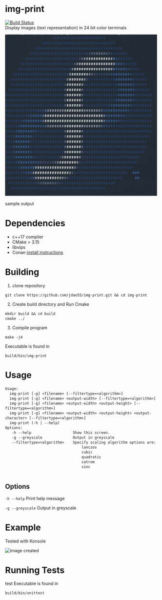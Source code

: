 # img-print
[![Build Status](https://travis-ci.org/jdao55/img-print.svg?branch=libvips-backend)](https://travis-ci.org/jdao55/img-print)   
Display images (text representation) in 24 bit color terminals

 
![image created](sample_ouput.png?raw=true "") 
 
sample output
# Dependencies
- c++17 compiler
- CMake > 3.15
- libvips
- Conan [install instructions](https://docs.conan.io/en/latest/installation.html)

# Building
1. clone repository 
```
git clone https://github.com/jdao55/img-print.git && cd img-print
```
2. Create build directory and Run Cmake
```
mkdir build && cd build
cmake ../ 
```
3. Compile program
```
make -j4
```
Executable is found in 
```
build/bin/img-print
```
# Usage 
```
Usage:
  img-print [-g] <filename> [--filtertype=<algorithm>]
  img-print [-g] <filename> <output-width> [--filtertype=<algorithm>]
  img-print [-g] <filename> <output-width> <output-height> [--filtertype=<algorithm>]
  img-print [-g] <filename> <output-width> <output-height> <output-character> [--filtertype=<algorithm>]
  img-print (-h | --help)
Options:
   -h --help                   Show this screen.
   -g --greyscale              Output in greyscale
   --filtertype=<algorithm>    Specify scaling algorithm options are:
                                   lanczos
                                   cubic
                                   quadratic
                                   catrom
                                   sinc
                   
```

## Options
```-h --help```        Print help message 
 
```-g --greyscale```   Output in greyscale
# Example
Tested with Konsole
 
![image created](example.png?raw=true "") 

# Running Tests
test Executable is found in 
```
build/bin/unittest
```
